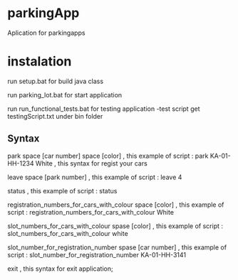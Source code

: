 # parkingApp

Aplication for parkingapps


# instalation

run setup.bat for build java class

run parking_lot.bat for start application

run run_functional_tests.bat for testing application 
-test script get testingScript.txt under bin folder



## Syntax

	
park space [car number] space [color] , this example of script :  park KA-01-HH-1234 White  , this syntax for regist your cars

leave space [park number] , this example of script :  leave 4  

status , this example of script :  status  

registration_numbers_for_cars_with_colour space [color] , this example of script :  registration_numbers_for_cars_with_colour White  

slot_numbers_for_cars_with_colour spase [color] , this example of script :  slot_numbers_for_cars_with_colour white  

slot_number_for_registration_number  spase [car number] , this example of script :  slot_number_for_registration_number  KA-01-HH-3141 

exit  , this syntax for exit application;
		
